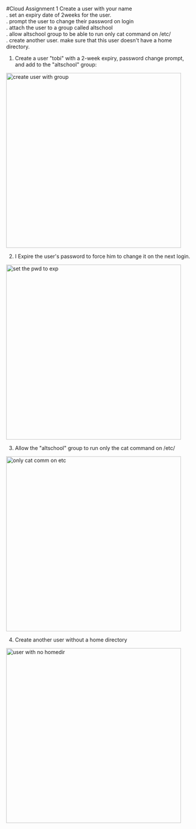 #Cloud Assignment 1
Create a user with your name <br>
. set an expiry date of 2weeks for the user.<br>
. prompt the user to change their password on login<br>
. attach the user to a group called altschool<br>
. allow altschool group to be able to run only cat command on /etc/<br>
. create another user. make sure that this user doesn't have a home directory.


1. Create a user "tobi" with a 2-week expiry, password change prompt, and add to the "altschool" group:
<img width="469" alt="create user with group" src="https://github.com/kentobias132/AltschCloud-assignment/assets/68740749/208bef50-05df-4dce-8832-c3f37c2260df">

2. I Expire the user's password to force him to change it on the next login.
<img width="469" alt="set the pwd to exp" src="https://github.com/kentobias132/AltschCloud-assignment/assets/68740749/db60dd68-3a5a-4a08-af3f-eae16229152b">

3. Allow the "altschool" group to run only the cat command on /etc/
<img width="469" alt="only cat comm on etc" src="https://github.com/kentobias132/AltschCloud-assignment/assets/68740749/8ed75863-2d28-40dc-8026-0ec29fe8e22e">

4. Create another user without a home directory
<img width="469" alt="user with no homedir" src="https://github.com/kentobias132/AltschCloud-assignment/assets/68740749/3526b4a7-bb07-4803-ae8a-a5ce2660a98d">
